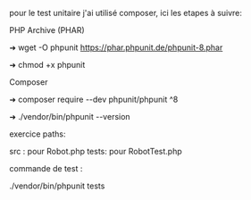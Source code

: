 pour le test unitaire j'ai utilisé composer, ici les etapes à suivre: 

PHP Archive (PHAR)

➜ wget -O phpunit https://phar.phpunit.de/phpunit-8.phar

➜ chmod +x phpunit

Composer

➜ composer require --dev phpunit/phpunit ^8

➜ ./vendor/bin/phpunit --version

exercice paths:

src : pour Robot.php
tests: pour RobotTest.php

commande de test :

./vendor/bin/phpunit tests
